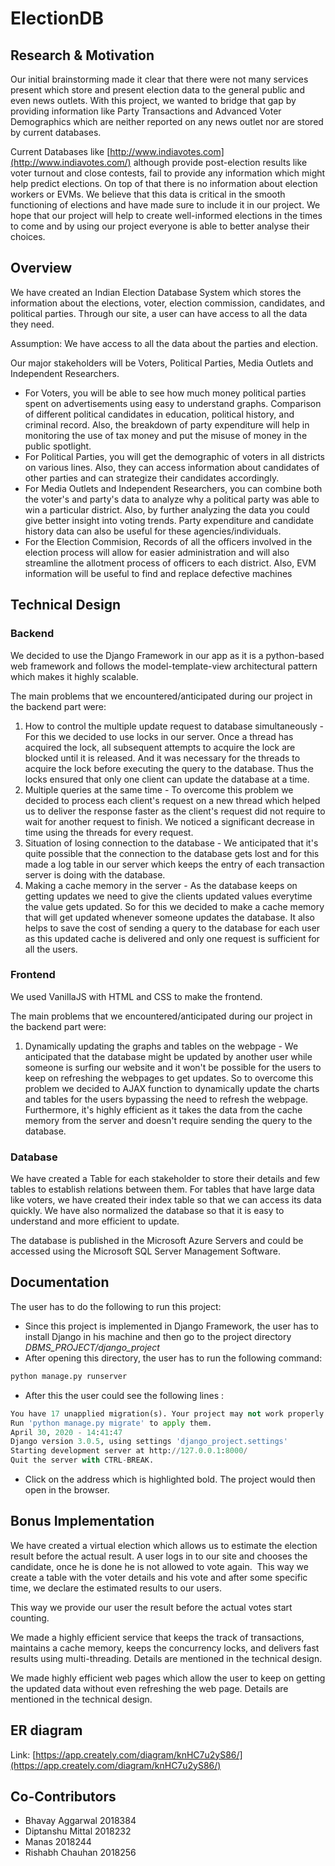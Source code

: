# ElectionDB

## Research & Motivation
Our initial brainstorming made it clear that there were not many services present which store and present election data to the general public and even news outlets. With this project, we wanted to bridge that gap by providing information like Party Transactions and Advanced Voter  Demographics which are neither reported on any news outlet nor are stored by current databases.

Current Databases like [http://www.indiavotes.com](http://www.indiavotes.com/) although provide post-election results like voter turnout and close contests, fail to provide any information which might help predict elections. On top of that there is no information about election workers or EVMs. We believe that this data is critical in the smooth functioning of elections and have made sure to include it in our project. We hope that our project will help to create well-informed elections in the times to come and by using our project everyone is able to better analyse their choices.

## Overview
We have created an Indian Election Database System which stores the information about the elections, voter, election commission, candidates, and political parties. Through our site, a user can have access to all the data they need.

Assumption: We have access to all the data about the parties and election.

Our major stakeholders will be Voters, Political Parties, Media Outlets and Independent Researchers.

- For Voters, you will be able to see how much money political parties spent on advertisements using easy to understand graphs. Comparison of different political candidates in education, political history, and criminal record. Also, the breakdown of party expenditure will help in monitoring the use of tax money and put the misuse of money in the public spotlight.
- For Political Parties, you will get the demographic of voters in all districts on various lines. Also, they can access information about candidates of other parties and can strategize their candidates accordingly.
- For Media Outlets and Independent Researchers, you can combine both the voter's and party's data to analyze why a political party was able to win a particular district. Also, by further analyzing the data you could give better insight into voting trends. Party expenditure and candidate history data can also be useful for these agencies/individuals.
- For the Election Commision, Records of all the officers involved in the election process will allow for easier administration and will also streamline the allotment process of officers to each district. Also, EVM information will be useful to find and replace defective machines

## Technical Design
### Backend

We decided to use the Django Framework in our app as it is a python-based web framework and follows the model-template-view architectural pattern which makes it highly scalable.

The main problems that we encountered/anticipated during our project in the backend part were:

1. How to control the multiple update request to database simultaneously - For this we decided to use locks in our server. Once a thread has acquired the lock, all subsequent attempts to acquire the lock are blocked until it is released. And it was necessary for the threads to acquire the lock before executing the query to the database. Thus the locks ensured that only one client can update the database at a time.
2. Multiple queries at the same time - To overcome this problem we decided to process each client's request on a new thread which helped us to deliver the response faster as the client's request did not require to wait for another request to finish. We noticed a significant decrease in time using the threads for every request.
3. Situation of losing connection to the database - We anticipated that it's quite possible that the connection to the database gets lost and for this made a log table in our server which keeps the entry of each transaction server is doing with the database.
4. Making a cache memory in the server - As the database keeps on getting updates we need to give the clients updated values everytime the value gets updated. So for this we decided to make a cache memory that will get updated whenever someone updates the database. It also helps to save the cost of sending a query to the database for each user as this updated cache is delivered and only one request is sufficient for all the users.

### Frontend
We used VanillaJS with HTML and CSS to make the frontend.

The main problems that we encountered/anticipated during our project in the backend part were:

1. Dynamically updating the graphs and tables on the webpage - We anticipated that the database might be updated by another user while someone is surfing our website and it won't be possible for the users to keep on refreshing the webpages to get updates. So to overcome this problem we decided to AJAX function to dynamically update the charts and tables for the users bypassing the need to refresh the webpage. Furthermore, it's highly efficient as it takes the data from the cache memory from the server and doesn't require sending the query to the database.

### Database
We have created a Table for each stakeholder to store their details and few tables to establish relations between them. For tables that have large data like voters, we have created their index table so that we can access its data quickly. We have also normalized the database so that it is easy to understand and more efficient to update.

The database is published in the Microsoft Azure Servers and could be accessed using the Microsoft SQL Server Management Software.

## Documentation
The user has to do the following to run this project:

- Since this project is implemented in Django Framework, the user has to install Django in his machine and then go to the project directory *DBMS_PROJECT/django_project*
- After opening this directory, the user has to run the following command:

```python
python manage.py runserver
```

- After this the user could see the following lines :

```python
You have 17 unapplied migration(s). Your project may not work properly until you apply the migrations for app(s): admin, auth, content types, sessions.
Run 'python manage.py migrate' to apply them.
April 30, 2020 - 14:41:47
Django version 3.0.5, using settings 'django_project.settings'
Starting development server at http://127.0.0.1:8000/
Quit the server with CTRL-BREAK.
```

- Click on the address which is highlighted bold. The project would then open in the browser.

## Bonus Implementation
We have created a virtual election which allows us to estimate the election result before the actual result. A user logs in to our site and chooses the candidate, once he is done he is not allowed to vote again.  This way we create a table with the voter details and his vote and after some specific time, we declare the estimated results to our users.

This way we provide our user the result before the actual votes start counting.

We made a highly efficient service that keeps the track of transactions, maintains a cache memory, keeps the concurrency locks, and delivers fast results using multi-threading. Details are mentioned in the technical design.

We made highly efficient web pages which allow the user to keep on getting the updated data without even refreshing the web page. Details are mentioned in the technical design.

## ER diagram
Link: [https://app.creately.com/diagram/knHC7u2yS86/](https://app.creately.com/diagram/knHC7u2yS86/)

## Co-Contributors
- Bhavay Aggarwal 2018384
- Diptanshu Mittal 2018232
- Manas 2018244
- Rishabh Chauhan 2018256
